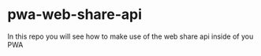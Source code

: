 # pwa-web-share-api
In this repo you will see how to make use of the web share api inside of you PWA 
